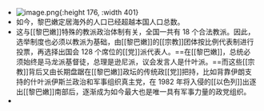 - ![image.png](../assets/image_1653922602371_0.png){:height 176, :width 401}
- 如今，黎巴嫩定居海外的人口已经超越本国人口总数。
- 这与[[黎巴嫩]]特殊的教派政治体制有关，全国一共有 18 个合法教派。因此，选举制度也必须以教派为基础，由[[黎巴嫩]]的[[宗教]]团体按比例代表制进行投票，再选择出国会 128 个席位的[[党]]派代表人。==在[[黎巴嫩]]，总统必须始终是马龙派基督徒，总理是逊尼派，议会发言人是什叶派。==而这些[[宗教]]背后又由长期盘踞在[[黎巴嫩]]政坛的传统政[[党]]把持，比如背靠伊朗支持的什叶派伊斯兰政治和军事组织真主党，在 1982 年将入侵的[[以色列]]出逐出[[黎巴嫩]]南部后，逐渐成为如今最大也是唯一具有军事力量的政党组织。
-